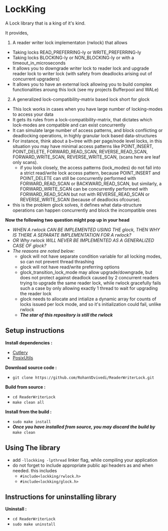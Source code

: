# LockKing
A Lock library that is a king of it's kind.

It provides,

1. A reader writer lock implementaton (rwlock) that allows
  * Taking locks READ_PREFERRING-ly or WRITE_PREFERRING-ly
  * Taking locks BLOCKING-ly or NON_BLOCKING-ly or with a timeout_in_microseconds
  * It allows you to downgrade writer lock to reader lock and upgrade reader lock to writer lock (with safety from deadlocks arising out of concurrent upgraders)
  * It allows you to have an external lock allowing you to build complex functionalities aroung this lock (see my projects Bufferpool and WALe)

2. A generalized lock-compatibility-matrix based lock short for glock
  * This lock works in cases when you have large number of locking-modes to access your data
  * It gets its rules from a lock-compatibility-matrix, that dictates which lock-modes are compatible and can exist concurrently
  * It can simulate large number of access patterns, and block conflicting or deadlocking operations, in highly granular lock based data-structures
  * For instance, think about a b+tree with per page/node level locks, in this situation you may have minimal access patterns like POINT_INSERT, POINT_DELETE, FORWARD_READ_SCAN, REVERSE_READ_SCAN, FORWARD_WRITE_SCAN, REVERSE_WRITE_SCAN, (scans here are leaf only scans).
    * if you look closely, the access patterns (lock_modes) do not fall into a strict read/write lock access pattern, because POINT_INSERT and POINT_DELETE can still be concurrently performed with FORWARD_READ_SCAN or BACKWARD_READ_SCAN, but similarly, a FORWARD_WRITE_SCAN can be concurrently performed with FORWARD_READ_SCAN but not with REVERSE_READ_SCAN or REVERSE_WRITE_SCAN (because of deadlocks ofcourse).
  * this is the problem glock solves, it defines what data-structure operations can happen concurrently and block the incompatible ones

**Now the following two question might pop up in your head**
  * *WHEN A rwlock CAN BE IMPLEMENTED USING THE glock, THEN WHY IS THERE A SEPARATE IMPLEMENTATION FOR A rwlock?*
  * *OR Why rwlock WILL NEVER BE IMPLEMENTED AS A GENERALIZED CASE OF glock?*
  * *The reasons are noted below:*
    * glock will not have separate condition variable for all locking modes, so can not prevent thread thrashing
    * glock will not have read/write preferring options
    * glock_transition_lock_mode may allow upgrade/downgrade, but does not protect against deadlock caused by 2 concurrent readers trying to upgrade the same reader lock, while rwlock gracefully fails such a case by only allowing exactly 1 thread to wait for upgrading the reader lock
    * glock needs to allocate and intialize a dynamic array for counts of locks issued per lock mode, and so it's initialization could fail, unlike rwlock
    * ***The star of this repository is still the rwlock***

## Setup instructions
**Install dependencies :**
  * [Cutlery](https://github.com/RohanVDvivedi/Cutlery)
  * [PosixUtils](https://github.com/RohanVDvivedi/PosixUtils)

**Download source code :**
 * `git clone https://github.com/RohanVDvivedi/ReaderWriterLock.git`

**Build from source :**
 * `cd ReaderWriterLock`
 * `make clean all`

**Install from the build :**
 * `sudo make install`
 * ***Once you have installed from source, you may discard the build by*** `make clean`

## Using The library
 * add `-llockking -lpthread` linker flag, while compiling your application
 * do not forget to include appropriate public api headers as and when needed. this includes
   * `#include<lockking/rwlock.h>`
   * `#include<lockking/glock.h>`

## Instructions for uninstalling library

**Uninstall :**
 * `cd ReaderWriterLock`
 * `sudo make uninstall`
